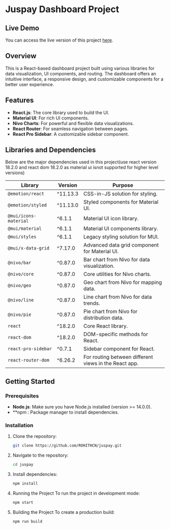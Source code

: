 # Juspay Dashboard Project

## Live Demo

You can access the live version of this project [here](https://juspay-saas-dashboard.netlify.app/).


## Overview

This is a React-based dashboard project built using various libraries for data visualization, UI components, and routing. The dashboard offers an intuitive interface, a responsive design, and customizable components for a better user experience.

## Features

- **React.js**: The core library used to build the UI.
- **Material UI**: For rich UI components.
- **Nivo Charts**: For powerful and flexible data visualizations.
- **React Router**: For seamless navigation between pages.
- **React Pro Sidebar**: A customizable sidebar component.

## Libraries and Dependencies

Below are the major dependencies used in this project(use react version 18.2.0 and react dom 18.2.0 as material ui isnot supported for higher level versions)

| Library                            | Version   | Purpose                                                       |
|-------------------------------------|-----------|---------------------------------------------------------------|
| `@emotion/react`                    | ^11.13.3  | CSS-in-JS solution for styling.                               |
| `@emotion/styled`                   | ^11.13.0  | Styled components for Material UI.                            |
| `@mui/icons-material`               | ^6.1.1    | Material UI icon library.                                     |
| `@mui/material`                     | ^6.1.1    | Material UI components library.                               |
| `@mui/styles`                       | ^6.1.1    | Legacy styling solution for MUI.                              |
| `@mui/x-data-grid`                  | ^7.17.0   | Advanced data grid component for Material UI.                 |
| `@nivo/bar`                         | ^0.87.0   | Bar chart from Nivo for data visualization.                   |
| `@nivo/core`                        | ^0.87.0   | Core utilities for Nivo charts.                               |
| `@nivo/geo`                         | ^0.87.0   | Geo chart from Nivo for mapping data.                         |
| `@nivo/line`                        | ^0.87.0   | Line chart from Nivo for data trends.                         |
| `@nivo/pie`                         | ^0.87.0   | Pie chart from Nivo for distribution data.                    |
| `react`                             | ^18.2.0   | Core React library.                                           |
| `react-dom`                         | ^18.2.0   | DOM-specific methods for React.                               |
| `react-pro-sidebar`                 | ^0.7.1    | Sidebar component for React.                                  |
| `react-router-dom`                  | ^6.26.2   | For routing between different views in the React app.         |

## Getting Started

### Prerequisites

- **Node.js**: Make sure you have Node.js installed (version >= 14.0.0).
- **npm : Package manager to install dependencies.

### Installation

1. Clone the repository:

   ```bash
   git clone https://github.com/ROHITHCN/juspay.git
   ```
2. Navigate to the repository:

   ```bash
   cd juspay
   ```
3. Install dependencies:
    ```bash
    npm install
    ```
4. Running the Project
   To run the project in development mode:
   ```bash
   npm start
   ```
5. Building the Project
   To create a production build:
   ```bash
   npm run build
   ```


